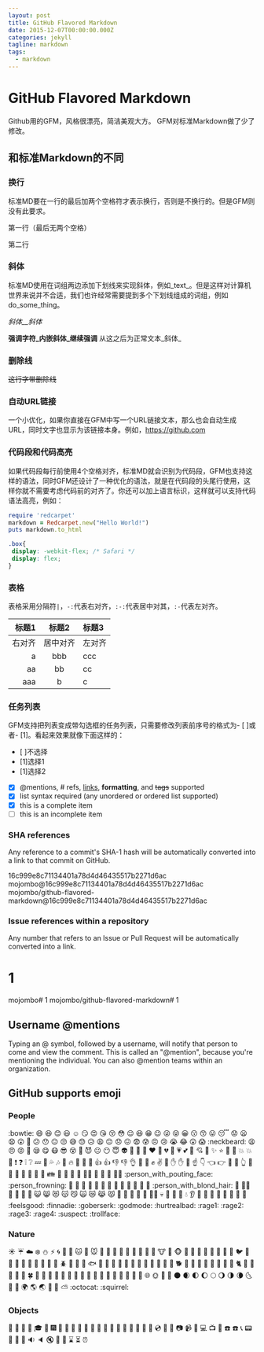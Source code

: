 ```yaml
---
layout: post
title: GitHub Flavored Markdown
date: 2015-12-07T00:00:00.000Z
categories: jekyll
tagline: markdown
tags:
  - markdown
---
```


# GitHub Flavored Markdown
Github用的GFM，风格很漂亮，简洁美观大方。 GFM对标准Markdown做了少了修改。

## 和标准Markdown的不同

### 换行
标准MD要在一行的最后加两个空格符才表示换行，否则是不换行的。但是GFM则没有此要求。

第一行（最后无两个空格）  

第二行

### 斜体
标准MD使用在词组两边添加下划线来实现斜体，例如_text_。但是这样对计算机世界来说并不合适，我们也许经常需要提到多个下划线组成的词组，例如 do_some_thing。

_斜体__斜体_

**强调字符_内嵌斜体_继续强调** 从这之后为正常文本_斜体_

### 删除线
~~这行字带删除线~~

### 自动URL链接
一个小优化，如果你直接在GFM中写一个URL链接文本，那么也会自动生成URL，同时文字也显示为该链接本身。例如，https://github.com

### 代码段和代码高亮
如果代码段每行前使用4个空格对齐，标准MD就会识别为代码段，GFM也支持这样的语法，同时GFM还设计了一种优化的语法，就是在代码段的头尾行使用，这样你就不需要考虑代码前的对齐了。你还可以加上语言标识，这样就可以支持代码语法高亮，例如：

```ruby
require 'redcarpet'
markdown = Redcarpet.new("Hello World!")
puts markdown.to_html
```

```css
.box{  
 display: -webkit-flex; /* Safari */  
 display: flex;  
}  
```

### 表格
表格采用分隔符`|`，`-:`代表右对齐，`:-:`代表居中对其，`:-`代表左对齐。

标题1 | 标题2  | 标题3  
--: | :--: | :--  
右对齐 | 居中对齐 | 左对齐  
  a | bbb  | ccc  
 aa | bb   | cc  
aaa | b    | c  

### 任务列表
GFM支持把列表变成带勾选框的任务列表，只需要修改列表前序号的格式为- [ ]或者-  [1]。看起来效果就像下面这样的：
- [ ]不选择
- [1]选择1
- [1]选择2
- [x] @mentions, # refs, [links](), **formatting**, and ~~tags~~ supported
- [x] list syntax required (any unordered or ordered list supported)
- [x] this is a complete item
- [ ] this is an incomplete item

### SHA references
Any reference to a commit's SHA-1 hash will be automatically converted into a link to that commit on GitHub.

16c999e8c71134401a78d4d46435517b2271d6ac mojombo@16c999e8c71134401a78d4d46435517b2271d6ac mojombo/github-flavored-markdown@16c999e8c71134401a78d4d46435517b2271d6ac

### Issue references within a repository
Any number that refers to an Issue or Pull Request will be automatically converted into a link.

# 1
mojombo# 1 mojombo/github-flavored-markdown# 1

## Username @mentions
Typing an @ symbol, followed by a username, will notify that person to come and view the comment. This is called an "@mention", because you're mentioning the individual. You can also @mention teams within an organization.

## GitHub supports emoji

### People
:bowtie: :smile: :laughing: :blush: :smiley: :relaxed: :smirk: :heart_eyes: :kissing_heart: :kissing_closed_eyes: :flushed: :relieved: :satisfied: :grin: :wink: :stuck_out_tongue_winking_eye: :stuck_out_tongue_closed_eyes: :grinning: :kissing: :kissing_smiling_eyes: :stuck_out_tongue: :sleeping: :worried: :frowning: :anguished: :open_mouth: :grimacing: :confused: :hushed: :expressionless: :unamused: :sweat_smile: :sweat: :disappointed_relieved: :weary: :pensive: :disappointed: :confounded: :fearful: :cold_sweat: :persevere: :cry: :sob: :joy: :astonished: :scream: :neckbeard: :tired_face: :angry: :rage: :triumph: :sleepy: :yum: :mask: :sunglasses: :dizzy_face: :imp: :smiling_imp: :neutral_face: :no_mouth: :innocent: :alien: :yellow_heart: :blue_heart: :purple_heart: :heart: :green_heart: :broken_heart: :heartbeat: :heartpulse: :two_hearts: :revolving_hearts: :cupid: :sparkling_heart: :sparkles: :star: :star2: :dizzy: :boom: :collision: :anger: :exclamation: :question: :grey_exclamation: :grey_question: :zzz: :dash: :sweat_drops: :notes: :musical_note: :fire: :hankey: :poop: :shit: :+1: :thumbsup: :-1: :thumbsdown: :ok_hand: :punch: :facepunch: :fist: :v: :wave: :hand: :raised_hand: :open_hands: :point_up: :point_down: :point_left: :point_right: :raised_hands: :pray: :point_up_2: :clap: :muscle: :metal: :fu: :runner: :running: :couple: :family: :two_men_holding_hands: :two_women_holding_hands: :dancer: :dancers: :ok_woman: :no_good: :information_desk_person: :raising_hand: :bride_with_veil: :person_with_pouting_face: :person_frowning: :bow: :couplekiss: :couple_with_heart: :massage: :haircut: :nail_care: :boy: :girl: :woman: :man: :baby: :older_woman: :older_man: :person_with_blond_hair: :man_with_gua_pi_mao: :man_with_turban: :construction_worker: :cop: :angel: :princess: :smiley_cat: :smile_cat: :heart_eyes_cat: :kissing_cat: :smirk_cat: :scream_cat: :crying_cat_face: :joy_cat: :pouting_cat: :japanese_ogre: :japanese_goblin: :see_no_evil: :hear_no_evil: :speak_no_evil: :guardsman: :skull: :feet: :lips: :kiss: :droplet: :ear: :eyes: :nose: :tongue: :love_letter: :bust_in_silhouette: :busts_in_silhouette: :speech_balloon: :thought_balloon: :feelsgood: :finnadie: :goberserk: :godmode: :hurtrealbad: :rage1: :rage2: :rage3: :rage4: :suspect: :trollface:

### Nature
:sunny: :umbrella: :cloud: :snowflake: :snowman: :zap: :cyclone: :foggy: :ocean: :cat: :dog: :mouse: :hamster: :rabbit: :wolf: :frog: :tiger: :koala: :bear: :pig: :pig_nose: :cow: :boar: :monkey_face: :monkey: :horse: :racehorse: :camel: :sheep: :elephant: :panda_face: :snake: :bird: :baby_chick: :hatched_chick: :hatching_chick: :chicken: :penguin: :turtle: :bug: :honeybee: :ant: :beetle: :snail: :octopus: :tropical_fish: :fish: :whale: :whale2: :dolphin: :cow2: :ram: :rat: :water_buffalo: :tiger2: :rabbit2: :dragon: :goat: :rooster: :dog2: :pig2: :mouse2: :ox: :dragon_face: :blowfish: :crocodile: :dromedary_camel: :leopard: :cat2: :poodle: :paw_prints: :bouquet: :cherry_blossom: :tulip: :four_leaf_clover: :rose: :sunflower: :hibiscus: :maple_leaf: :leaves: :fallen_leaf: :herb: :mushroom: :cactus: :palm_tree: :evergreen_tree: :deciduous_tree: :chestnut: :seedling: :blossom: :ear_of_rice: :shell: :globe_with_meridians: :sun_with_face: :full_moon_with_face: :new_moon_with_face: :new_moon: :waxing_crescent_moon: :first_quarter_moon: :waxing_gibbous_moon: :full_moon: :waning_gibbous_moon: :last_quarter_moon: :waning_crescent_moon: :last_quarter_moon_with_face: :first_quarter_moon_with_face: :crescent_moon: :earth_africa: :earth_americas: :earth_asia: :volcano: :milky_way: :partly_sunny: :octocat: :squirrel:

### Objects
:bamboo: :gift_heart: :dolls: :school_satchel: :mortar_board: :flags: :fireworks: :sparkler: :wind_chime: :rice_scene: :jack_o_lantern: :ghost: :santa: :christmas_tree: :gift: :bell: :no_bell: :tanabata_tree: :tada: :confetti_ball: :balloon: :crystal_ball: :cd: :dvd: :floppy_disk: :camera: :video_camera: :movie_camera: :computer: :tv: :iphone: :phone: :telephone: :telephone_receiver: :pager: :fax: :minidisc: :vhs: :sound: :speaker: :mute: :loudspeaker: :mega: :hourglass: :hourglass_flowing_sand: :alarm_clock:
